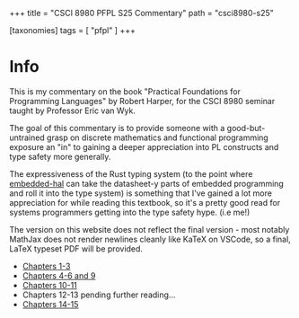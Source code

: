 +++
title = "CSCI 8980 PFPL S25 Commentary"
path = "csci8980-s25"

[taxonomies]
tags = [ "pfpl" ]
+++

# Info

This is my commentary on the book "Practical Foundations for Programming 
Languages" by Robert Harper, for the CSCI 8980 seminar taught by Professor
Eric van Wyk.

The goal of this commentary is to provide someone with a good-but-untrained
grasp on discrete mathematics and functional programming exposure an "in"
to gaining a deeper appreciation into PL constructs and type safety more 
generally. 

The expressiveness of the Rust typing system (to the point where 
[embedded-hal](https://docs.rs/embedded-hal/latest/embedded_hal/)
can take the datasheet-y parts of embedded programming and roll it into
the type system) is something that I've gained a lot more appreciation
for while reading this textbook, so it's a pretty good read for systems
programmers getting into the type safety hype. (i.e me!)

The version on this website does not reflect the final version - most notably
MathJax does not render newlines cleanly like KaTeX on VSCode, so a final,
LaTeX typeset PDF will be provided.

- [Chapters 1-3](/csci8980-s25/chap1-3)
- [Chapters 4-6 and 9](/csci8980-s25/chap4-6)
- [Chapters 10-11](/csci8980-s25/chap10-11)
- Chapters 12-13 pending further reading...
- [Chapters 14-15](/csci8980-s25/chap14-15)



